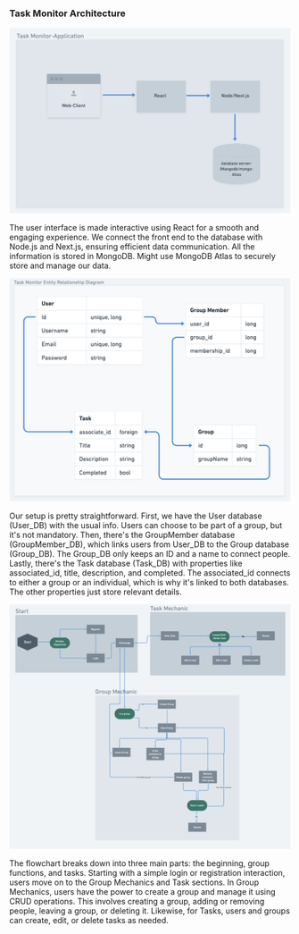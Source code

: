 ### Task Monitor Architecture


<img width="700px" src="images/HighLevelComponentDiag.png" alt="HighLevelComponentDiag" />

The user interface is made interactive using React for a smooth and engaging experience. We connect the front end to the database with Node.js and Next.js, ensuring efficient data communication. All the information is stored in MongoDB. Might use MongoDB Atlas to securely store and manage our data.

<img width="700px" src="images/EntityDiagram.png" alt="EntityDiagram" />

Our setup is pretty straightforward. First, we have the User database (User_DB) with the usual info. Users can choose to be part of a group, but it's not mandatory. Then, there's the GroupMember database (GroupMember_DB), which links users from User_DB to the Group database (Group_DB). The Group_DB only keeps an ID and a name to connect people. Lastly, there's the Task database (Task_DB) with properties like associated_id, title, description, and completed. The associated_id connects to either a group or an individual, which is why it's linked to both databases. The other properties just store relevant details.

<img width="700px" src="images/FlowDiag.png" alt="FlowDiag" />

The flowchart breaks down into three main parts: the beginning, group functions, and tasks. Starting with a simple login or registration interaction, users move on to the Group Mechanics and Task sections. In Group Mechanics, users have the power to create a group and manage it using CRUD operations. This involves creating a group, adding or removing people, leaving a group, or deleting it. Likewise, for Tasks, users and groups can create, edit, or delete tasks as needed.






